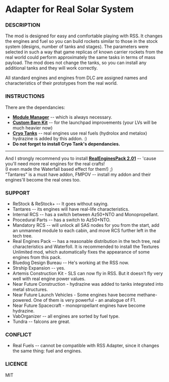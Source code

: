 # Adapter for Real Solar System

### DESCRIPTION

The mod is designed for easy and comfortable playing with RSS. It changes the engines and fuel so you can build rockets similar to those in the stock system (designs, number of tanks and stages).
The parameters were selected in such a way that game replicas of known carrier rockets from the real world could perform approximately the same tasks in terms of mass payload.
The mod does not change the tanks, so you can install any additional tanks and they will work correctly.

All standard engines and engines from DLC are assigned names and characteristics of their prototypes from the real world.

### INSTRUCTIONS

There are the dependancies:
- **[Module Manager](https://ksp.sarbian.com/jenkins/job/ModuleManager/)** -- which is always necessary.
- **[Custom Barn Kit](https://forum.kerbalspaceprogram.com/topic/109027-18-custom-barn-kit-1120-19-october-2019-parachute-included/)** -- for the launchpad improvements (your LVs will be much heavier now)
- **[Cryo Tanks](https://forum.kerbalspaceprogram.com/topic/195042-112x-cryotanks-liquid-hydrogen-storage-and-management-oct-25-2021/)** -- real engines use real fuels (hydrolox and metalox) hydrazine is added by this addon. :)
- **Do not forget to install Cryo Tank's dependancies.**

***

And I strongly recommend you to install **[RealEnginesPack 2.01](https://spacedock.info/mod/1212/RealEngines#changelog)** -- 'cause you'll need more real engines for the real crafts!  
(I even made the Waterfall based effect for them!) ;)  
"Tantares" is a must have addon, FMPOV -- install my addon and their engines'll become the real ones too.  
  

### SUPPORT
- ReStock & ReStock+ -- It goes without saying.
- Tantares  --  its engines will have real-life characteristics.
- Internal RCS  --  has a switch between Az50+NTO and Monopropellant.
- Procedural Parts -- has a switch to Az50+NTO.
- Mandatory RCS  --  will unlock all SAS nodes for you from the start, add an unmanned module to each cabin, and move RCS further left in the tech tree.
- Real Engines Pack  -- has a reasonable distribution in the tech tree, real characteristics and Waterfoll. It is recommended to install the Textures Unlimited mod, which automatically fixes the appearance of some engines from this pack.
- Bluedog Design Bureau  --  He's working at the RSS now.
- Strship Expansion -- yes.
- Artemis Construction Kit - SLS can now fly in RSS. But it doesn't fly very well with real engine power values.
- Near Future Construction - hydrazine was added to tanks integrated into metal structures.
- Near Future Launch Vehicles - Some engines have become methane-powered. One of them is very powerful - an analogue of F1.
- Near Future Spacecraft - monopropellant engines have become hydrazine.
- VabOrganizer -- all engines are sorted by fuel type.
- Tundra -- falcons are great.

### CONFLICT
- Real Fuels -- cannot be compatible with RSS Adapter, since it changes the same thing: fuel and engines.


### LICENCE

MIT
